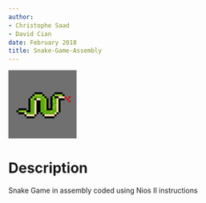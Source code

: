 ```yaml
---
author:
- Christophe Saad
- David Cian
date: February 2018
title: Snake-Game-Assembly
---
```


![icon](icon.png)

Description
===========
Snake Game in assembly coded using Nios II instructions
